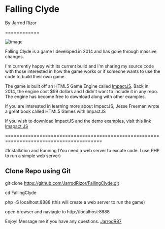 Falling Clyde
============

By Jarrod Rizor

============

![image](https://user-images.githubusercontent.com/1922801/111210615-d4209280-85a3-11eb-832e-5a377ea376bc.png)

Falling Clyde is a game I developed in 2014 and has gone through massive changes.

I'm currently happy with its current build and I'm sharing my source code with those interested
in how the game works or if someone wants to use the code to build their own game. 

The game is built off an HTML5 Game Engine called [ImpactJS](https://github.com/phoboslab/impact). Back in 2014, the engine cost $99 dollars 
and I didn't want to include it in any repo. The engine has become free to download along with other examples.

If you are interested in learning more about ImpactJS, Jesse Freeman wrote a great book called 
HTML5 Games with ImpactJS

If you wish to download ImpactJS and the demo examples, visit this link
[Imapact JS](https://impactjs.com/download)

========================================================================================

#Installation and Running
(You need a web server to excute code. I use PHP to run a simple web server)

## Clone Repo using Git

git clone https://github.com/JarrodRizor/FallingClyde.git

cd FallingClyde

php -S localhost:8888 (this will create a web server to run the game)

open browser and naviagte to http://localhost:8888 

Enjoy!
Message me if you have any questions.
[JarrodR87](https://twitter.com/JarrodR87)
